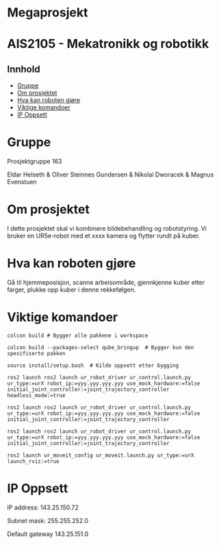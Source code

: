 # Megaprosjekt
# AIS2105 - Mekatronikk og robotikk

## Innhold
- [Gruppe](#Gruppe)
- [Om prosjektet](#Om-prosjektet)
- [Hva kan roboten gjøre](#Hva-kan-roboten-gjøre)
- [Viktige komandoer](#Viktige-komandoer)
- [IP Oppsett](#IP-Oppsett)
# Gruppe
Prosjektgruppe 163

Eldar Helseth &amp;
Oliver Steinnes Gundersen &amp;
Nikolai Dworacek &amp;
Magnus Evenstuen

# Om prosjektet
I dette prosjektet skal vi kombinere bildebehandling og robotstyring. Vi bruker en UR5e-robot med et xxxx kamera og flytter rundt på kuber. 

# Hva kan roboten gjøre
Gå til hjemmeposisjon, scanne arbeisområde, gjennkjenne kuber etter farger, plukke opp kuber i denne rekkefølgen. 

# Viktige komandoer
```
colcon build # Bygger alle pakkene i workspace
```
```
colcon build --packages-select qube_bringup  # Bygger kun den spesifiserte pakken
```
```
source install/setup.bash  # Kilde oppsett etter bygging
```
```
ros2 launch ros2 launch ur_robot_driver ur_control.launch.py ur_type:=urX ​robot_ip:=yyy.yyy.yyy.yyy use_mock_hardware:=false
initial_joint_controller:=joint_trajectory_controller headless_mode:=true
```
```
ros2 launch ros2 launch ur_robot_driver ur_control.launch.py ur_type:=urX robot_ip:=yyy.yyy.yyy.yyy use_mock_hardware:=false
initial_joint_controller:=joint_trajectory_controller
```
```
ros2 launch ros2 launch ur_robot_driver ur_control.launch.py ur_type:=urX robot_ip:=yyy.yyy.yyy.yyy use_mock_hardware:=false
initial_joint_controller:=joint_trajectory_controller
```
```
ros2 launch ur_moveit_config ur_moveit.launch.py ur_type:=urX launch_rviz:=true
```

# IP Oppsett
IP address: 143.25.150.72

Subnet mask: 255.255.252.0

Default gateway 143.25.151.0
